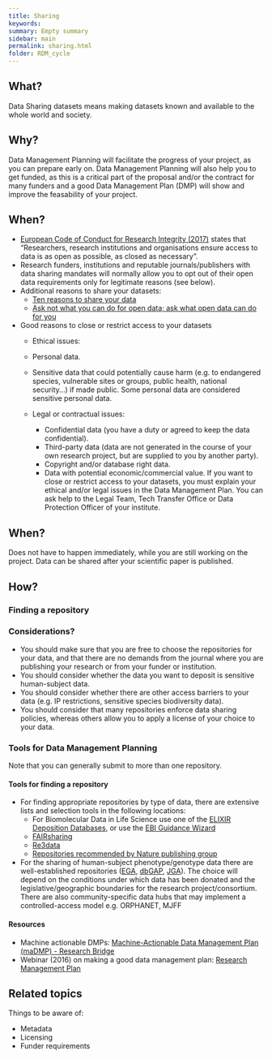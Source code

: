 ```yaml
---
title: Sharing
keywords:
summary: Empty summary
sidebar: main
permalink: sharing.html
folder: RDM_cycle
---
```


## What?
Data Sharing datasets means making datasets known and available to the whole world and society.  

## Why?
Data Management Planning will facilitate the progress of your project, as you can prepare early on. Data Management Planning will also help you to get funded, as this is a critical part of the proposal and/or the contract for many funders and a good Data Management Plan (DMP) will show and improve the feasability of your project.

## When?
* [European Code of Conduct for Research Integrity (2017)](https://www.allea.org/wp-content/uploads/2017/05/ALLEA-European-Code-of-Conduct-for-Research-Integrity-2017.pdf) states that “Researchers, research institutions and organisations ensure access to data is as open as possible, as closed as necessary”.
* Research funders, institutions and reputable journals/publishers with data sharing mandates will normally allow you to opt out of their open data requirements only for legitimate reasons (see below).
* Additional reasons to share your datasets:
  - [Ten reasons to share your data](https://www.natureindex.com/news-blog/ten-reasons-to-share-your-data)
  - [Ask not what you can do for open data; ask what open data can do for you](http://blogs.nature.com/naturejobs/2017/06/19/ask-not-what-you-can-do-for-open-data-ask-what-open-data-can-do-for-you/)
* Good reasons to close or restrict access to your datasets
  - Ethical issues:
  - Personal data.

  - Sensitive data that could potentially cause harm (e.g. to endangered species, vulnerable sites or groups, public health, national security…) if made public. Some personal data are considered sensitive personal data.
  - Legal or contractual issues:
    - Confidential data (you have a duty or agreed to keep the data confidential).
    - Third-party data (data are not generated in the course of your own research project, but are supplied to you by another party).  
    - Copyright and/or database right data.
    - Data with potential economic/commercial value.
If you want to close or restrict access to your datasets, you must explain your ethical and/or legal issues in the Data Management Plan. You can ask help to the Legal Team, Tech Transfer Office or Data Protection Officer of your institute.

## When?
Does not have to happen immediately, while you are still working on the project. Data can be shared after your scientific paper is published.

## How?
### Finding a repository

### Considerations?
* You should make sure that you are free to choose the repositories for your data, and that there are no demands from the journal where you are publishing your research or from your funder or institution.
* You should consider whether the data you want to deposit is sensitive human-subject data.
* You should consider whether there are other access barriers to your data (e.g. IP restrictions, sensitive species biodiversity data).
* You should consider that many repositories enforce data sharing policies, whereas others allow you to apply a license of your choice to your data.


### Tools for Data Management Planning
Note that you can generally submit to more than one repository.

#### Tools for finding a repository
* For finding appropriate repositories by type of data, there are extensive lists and selection tools in the following locations:
  - For Biomolecular Data in Life Science use one of the [ELIXIR Deposition Databases](https://elixir-europe.org/platforms/data/elixir-deposition-databases), or use the [EBI Guidance Wizard](https://www.ebi.ac.uk/submission/) 
  - [FAIRsharing](https://fairsharing.org/)
  - [Re3data](https://re3data.org/)
  - [Repositories recommended by Nature publishing group](https://www.nature.com/sdata/policies/repositories)
* For the sharing of human-subject phenotype/genotype data there are well-established repositories ([EGA](https://ega-archive.org/), [dbGAP](https://www.ncbi.nlm.nih.gov/gap/), [JGA](https://www.ddbj.nig.ac.jp/jga/index-e.html)). The choice will depend on the conditions under which data has been donated and the legislative/geographic boundaries for the research project/consortium. There are also community-specific data hubs that may implement a controlled-access model e.g. ORPHANET, MJFF

#### Resources 
* Machine actionable DMPs: [Machine-Actionable Data Management Plan (maDMP) - Research Bridge](https://library.ust.hk/sc/machine-actionable-dmp/)
* Webinar (2016) on making a good data management plan: [Research Management Plan](https://researcheracademy.elsevier.com/research-preparation/research-data-management/creating-good-research-data-management-plan)

## Related topics
Things to be aware of:
* Metadata
* Licensing
* Funder requirements
